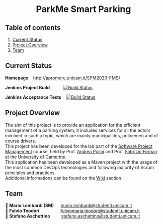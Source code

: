 <h1 align="center">ParkMe Smart Parking</h1>

## Table of contents

1. [Current Status](#status)
2. [Project Overview](#about)
3. [Team](#team)

## Current Status <a name="status"/>

**Homepage** &nbsp;&nbsp; <http://apromore.unicam.it/SPM2020-FMS/>

**Jenkins Project Build** &nbsp;&nbsp;&nbsp;&nbsp;&nbsp;&nbsp;&nbsp;&nbsp;&nbsp; [![Build Status](http://apromore.unicam.it/jenkins/buildStatus/icon?job=SPM2020FMS)](http://apromore.unicam.it:80/jenkins/job/SPM2020FMS/)

**Jenkins Acceptance Tests** &nbsp;&nbsp; [![Build Status](http://apromore.unicam.it/jenkins/buildStatus/icon?job=SPM2020FMS-AcceptanceTests)](http://apromore.unicam.it:80/jenkins/job/SPM2020FMS-AcceptanceTests/)

## Project Overview <a name="about"/>

The aim of this project is to provide an application for the efficient management of a parking system; it includes services for all the actors involved in such a topic, which are mainly municipalities, policemen and of course drivers.    
This project has been developed for the lab part of the [Software Project Management](http://didattica.cs.unicam.it/doku.php?id=didattica:magistrale:spm:ay_2021:main) course, held by Prof. [Andrea Polini](http://docenti.unicam.it/pdett.aspx?ids=N&tv=d&UteId=626&ru=RD) and Prof. [Fabrizio Fornari](https://docenti.unicam.it/pdett.aspx?ids=N&tv=d&UteId=1179&ru=PROFCONTR) at the [University of Camerino](http://www.unicam.it/).   
This application has been developed as a Maven project with the usage of the most common DevOps technologies and following majority of Scrum principles and practices.  
Additional informations can be found on the [Wiki](https://github.com/FabrizioFornari/SPM2020-FMS/wiki) section.  

## Team <a name="team"/>
👤 **Mario Lombardi (SM)** &emsp; <mario.lombardi@studenti.unicam.it>  
👤 **Fulvio Teodori** &emsp;&emsp;&emsp;&emsp;&nbsp; <fulviomaria.teodori@studenti.unicam.it>  
👤 **Stefano Aschettino** &emsp;&emsp; <stefano.aschettino@studenti.unicam.it> 


